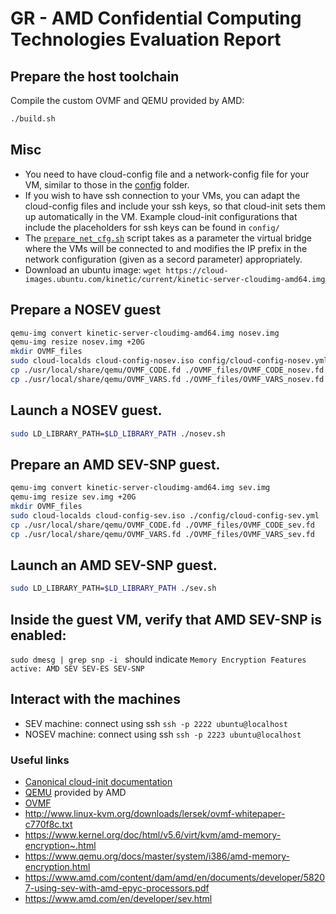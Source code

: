# GR - AMD Confidential Computing Technologies Evaluation Report


## Prepare the host toolchain
Compile the custom OVMF and QEMU provided by AMD:

```bash
./build.sh
```

## Misc

- You need to have cloud-config file and a network-config file for your VM, similar to those in the [config](.config/) folder.
- If you wish to have ssh connection to your VMs, you can adapt the cloud-config files and include your ssh keys, so that cloud-init sets them up automatically in the VM. Example cloud-init configurations that include the placeholders for ssh keys can be found in `config/`
- The [`prepare_net_cfg.sh`](./prepare_net_cfg.sh) script takes as a parameter the virtual bridge where the VMs will be connected to and modifies the IP prefix in the network configuration (given as a secord parameter) appropriately.
- Download an ubuntu image: `wget https://cloud-images.ubuntu.com/kinetic/current/kinetic-server-cloudimg-amd64.img`

## Prepare a NOSEV guest

```bash
qemu-img convert kinetic-server-cloudimg-amd64.img nosev.img
qemu-img resize nosev.img +20G
mkdir OVMF_files
sudo cloud-localds cloud-config-nosev.iso config/cloud-config-nosev.yml
cp ./usr/local/share/qemu/OVMF_CODE.fd ./OVMF_files/OVMF_CODE_nosev.fd
cp ./usr/local/share/qemu/OVMF_VARS.fd ./OVMF_files/OVMF_VARS_nosev.fd
```
## Launch a NOSEV guest. 

```bash
sudo LD_LIBRARY_PATH=$LD_LIBRARY_PATH ./nosev.sh
```

## Prepare an AMD SEV-SNP guest.

```bash
qemu-img convert kinetic-server-cloudimg-amd64.img sev.img
qemu-img resize sev.img +20G
mkdir OVMF_files
sudo cloud-localds cloud-config-sev.iso ./config/cloud-config-sev.yml
cp ./usr/local/share/qemu/OVMF_CODE.fd ./OVMF_files/OVMF_CODE_sev.fd
cp ./usr/local/share/qemu/OVMF_VARS.fd ./OVMF_files/OVMF_VARS_sev.fd
```

## Launch an AMD SEV-SNP guest. 

```bash
sudo LD_LIBRARY_PATH=$LD_LIBRARY_PATH ./sev.sh
```

## Inside the guest VM, verify that AMD SEV-SNP is enabled:
`sudo dmesg | grep snp -i ` should indicate `Memory Encryption Features active: AMD SEV SEV-ES SEV-SNP`

## Interact with the machines
- SEV machine: connect using ssh `ssh -p 2222 ubuntu@localhost`
- NOSEV machine: connect using ssh `ssh -p 2223 ubuntu@localhost`

### Useful links
- [Canonical cloud-init documentation](https://cloudinit.readthedocs.io/en/latest/reference/examples.html)
- [QEMU](https://github.com/AMDESE/qemu) provided by AMD
- [OVMF](https://github.com/AMDESE/ovmf)
- <http://www.linux-kvm.org/downloads/lersek/ovmf-whitepaper-c770f8c.txt>
- <https://www.kernel.org/doc/html/v5.6/virt/kvm/amd-memory-encryption~.html>
- <https://www.qemu.org/docs/master/system/i386/amd-memory-encryption.html>
- <https://www.amd.com/content/dam/amd/en/documents/developer/58207-using-sev-with-amd-epyc-processors.pdf>
- <https://www.amd.com/en/developer/sev.html>

